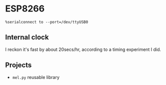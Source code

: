 # ESP8266

```
%serialconnect to --port=/dev/ttyUSB0
```

## Internal clock

I reckon it's fast by about 20secs/hr, according to a timing experiment I did.

## Projects

* `mel.py` reusable library
